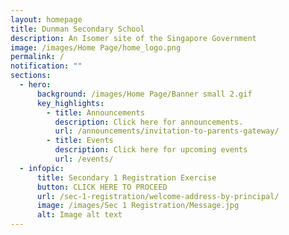 ```yaml
---
layout: homepage
title: Dunman Secondary School
description: An Isomer site of the Singapore Government
image: /images/Home Page/home_logo.png
permalink: /
notification: ""
sections:
  - hero:
      background: /images/Home Page/Banner small 2.gif
      key_highlights:
        - title: Announcements
          description: Click here for announcements.
          url: /announcements/invitation-to-parents-gateway/
        - title: Events
          description: Click here for upcoming events
          url: /events/
  - infopic:
      title: Secondary 1 Registration Exercise
      button: CLICK HERE TO PROCEED
      url: /sec-1-registration/welcome-address-by-principal/
      image: /images/Sec 1 Registration/Message.jpg
      alt: Image alt text
---
```

